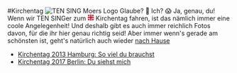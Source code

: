 #Kirchentag
![TEN SING Moers Logo](../footage/banner2017/WettenKrass-Ticket-cutout-500dpi-01.png)
Glaube? :crystal_ball: Ich? :scream:
Ja, genau, du! Wenn wir TEN SINGer zum ![Jerusalemkreuz](../../footage/sonstiges/Jerusalemkreuz-extremklein.png) Kirchentag fahren, ist das nämlich immer eine coole Angelegenheit! Und deshalb gibt es auch immer reichlich Fotos davon, für die ihr hier genau richtig seid! Aber immer wenn's gerade am schönsten ist, geht's natürlich auch wieder [nach Hause](../../Links.md)

* [Kirchentag 2013 Hamburg: So viel du brauchst](https://www.flickr.com/gp/tsmoers/1MhSC0)
* [Kirchentag 2017 Berlin: Du siehst mich](http://bit.ly/Kirchentag2017Berlin)